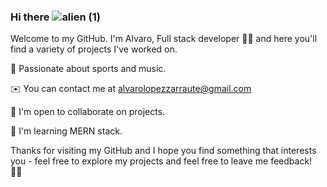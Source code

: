 ### Hi there ![alien (1)](https://user-images.githubusercontent.com/113988129/223414582-c37b5d3d-2935-4742-a3e4-0aa2ca7892fa.gif)

Welcome to my GitHub. I'm Alvaro, Full stack developer 👨‍💻 and here you'll find a variety of projects I've worked on.

🤩  Passionate about sports and music.

✉️  You can contact me at [alvarolopezzarraute@gmail.com](mailto:alvarolopezzarraute@gmail.com)

🤝  I'm open to collaborate on projects.

🧠 I'm learning MERN stack.

Thanks for visiting my GitHub and I hope you find something that interests you - feel free to explore my projects and feel free to leave me feedback! 🙋‍♂️

